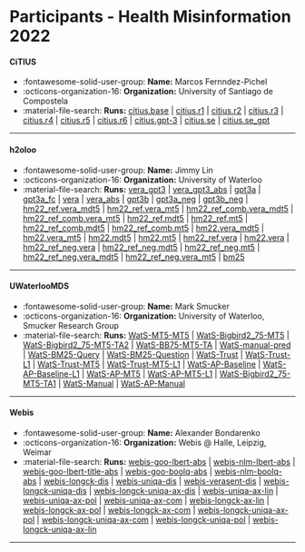 # Participants - Health Misinformation 2022 

#### CiTIUS
 - :fontawesome-solid-user-group: **Name:** Marcos Fernndez-Pichel
 - :octicons-organization-16: **Organization:** University of Santiago de Compostela
 - :material-file-search: **Runs:** [citius.base](./runs.md#citiusbase) | [citius.r1](./runs.md#citiusr1) | [citius.r2](./runs.md#citiusr2) | [citius.r3](./runs.md#citiusr3) | [citius.r4](./runs.md#citiusr4) | [citius.r5](./runs.md#citiusr5) | [citius.r6](./runs.md#citiusr6) | [citius.gpt-3](./runs.md#citiusgpt-3) | [citius.se](./runs.md#citiusse) | [citius.se_gpt](./runs.md#citiusse_gpt)

---
#### h2oloo
 - :fontawesome-solid-user-group: **Name:** Jimmy Lin
 - :octicons-organization-16: **Organization:** University of Waterloo
 - :material-file-search: **Runs:** [vera_gpt3](./runs.md#vera_gpt3) | [vera_gpt3_abs](./runs.md#vera_gpt3_abs) | [gpt3a](./runs.md#gpt3a) | [gpt3a_fc](./runs.md#gpt3a_fc) | [vera](./runs.md#vera) | [vera_abs](./runs.md#vera_abs) | [gpt3b](./runs.md#gpt3b) | [gpt3a_neg](./runs.md#gpt3a_neg) | [gpt3b_neg](./runs.md#gpt3b_neg) | [hm22_ref.vera_mdt5](./runs.md#hm22_refvera_mdt5) | [hm22_ref.vera_mt5](./runs.md#hm22_refvera_mt5) | [hm22_ref_comb.vera_mdt5](./runs.md#hm22_ref_combvera_mdt5) | [hm22_ref_comb.vera_mt5](./runs.md#hm22_ref_combvera_mt5) | [hm22_ref.mdt5](./runs.md#hm22_refmdt5) | [hm22_ref.mt5](./runs.md#hm22_refmt5) | [hm22_ref_comb.mdt5](./runs.md#hm22_ref_combmdt5) | [hm22_ref_comb.mt5](./runs.md#hm22_ref_combmt5) | [hm22.vera_mdt5](./runs.md#hm22vera_mdt5) | [hm22.vera_mt5](./runs.md#hm22vera_mt5) | [hm22.mdt5](./runs.md#hm22mdt5) | [hm22.mt5](./runs.md#hm22mt5) | [hm22_ref.vera](./runs.md#hm22_refvera) | [hm22.vera](./runs.md#hm22vera) | [hm22_ref_neg.vera](./runs.md#hm22_ref_negvera) | [hm22_ref_neg.mdt5](./runs.md#hm22_ref_negmdt5) | [hm22_ref_neg.mt5](./runs.md#hm22_ref_negmt5) | [hm22_ref_neg.vera_mdt5](./runs.md#hm22_ref_negvera_mdt5) | [hm22_ref_neg.vera_mt5](./runs.md#hm22_ref_negvera_mt5) | [bm25](./runs.md#bm25)

---
#### UWaterlooMDS
 - :fontawesome-solid-user-group: **Name:** Mark Smucker
 - :octicons-organization-16: **Organization:** University of Waterloo, Smucker Research Group
 - :material-file-search: **Runs:** [WatS-MT5-MT5](./runs.md#wats-mt5-mt5) | [WatS-Bigbird2_75-MT5](./runs.md#wats-bigbird2_75-mt5) | [WatS-Bigbird2_75-MT5-TA2](./runs.md#wats-bigbird2_75-mt5-ta2) | [WatS-BB75-MT5-TA](./runs.md#wats-bb75-mt5-ta) | [WatS-manual-pred](./runs.md#wats-manual-pred) | [WatS-BM25-Query](./runs.md#wats-bm25-query) | [WatS-BM25-Question](./runs.md#wats-bm25-question) | [WatS-Trust](./runs.md#wats-trust) | [WatS-Trust-L1](./runs.md#wats-trust-l1) | [WatS-Trust-MT5](./runs.md#wats-trust-mt5) | [WatS-Trust-MT5-L1](./runs.md#wats-trust-mt5-l1) | [WatS-AP-Baseline](./runs.md#wats-ap-baseline) | [WatS-AP-Baseline-L1](./runs.md#wats-ap-baseline-l1) | [WatS-AP-MT5](./runs.md#wats-ap-mt5) | [WatS-AP-MT5-L1](./runs.md#wats-ap-mt5-l1) | [WatS-Bigbird2_75-MT5-TA1](./runs.md#wats-bigbird2_75-mt5-ta1) | [WatS-Manual](./runs.md#wats-manual) | [WatS-AP-Manual](./runs.md#wats-ap-manual)

---
#### Webis
 - :fontawesome-solid-user-group: **Name:** Alexander Bondarenko
 - :octicons-organization-16: **Organization:** Webis @ Halle, Leipzig, Weimar
 - :material-file-search: **Runs:** [webis-goo-lbert-abs](./runs.md#webis-goo-lbert-abs) | [webis-nlm-lbert-abs](./runs.md#webis-nlm-lbert-abs) | [webis-goo-lbert-title-abs](./runs.md#webis-goo-lbert-title-abs) | [webis-goo-boolq-abs](./runs.md#webis-goo-boolq-abs) | [webis-nlm-boolq-abs](./runs.md#webis-nlm-boolq-abs) | [webis-longck-dis](./runs.md#webis-longck-dis) | [webis-uniqa-dis](./runs.md#webis-uniqa-dis) | [webis-verasent-dis](./runs.md#webis-verasent-dis) | [webis-longck-uniqa-dis](./runs.md#webis-longck-uniqa-dis) | [webis-longck-uniqa-ax-dis](./runs.md#webis-longck-uniqa-ax-dis) | [webis-uniqa-ax-lin](./runs.md#webis-uniqa-ax-lin) | [webis-uniqa-ax-pol](./runs.md#webis-uniqa-ax-pol) | [webis-uniqa-ax-com](./runs.md#webis-uniqa-ax-com) | [webis-longck-ax-lin](./runs.md#webis-longck-ax-lin) | [webis-longck-ax-pol](./runs.md#webis-longck-ax-pol) | [webis-longck-ax-com](./runs.md#webis-longck-ax-com) | [webis-longck-uniqa-ax-pol](./runs.md#webis-longck-uniqa-ax-pol) | [webis-longck-uniqa-ax-com](./runs.md#webis-longck-uniqa-ax-com) | [webis-longck-uniqa-pol](./runs.md#webis-longck-uniqa-pol) | [webis-longck-uniqa-ax-lin](./runs.md#webis-longck-uniqa-ax-lin)

---
